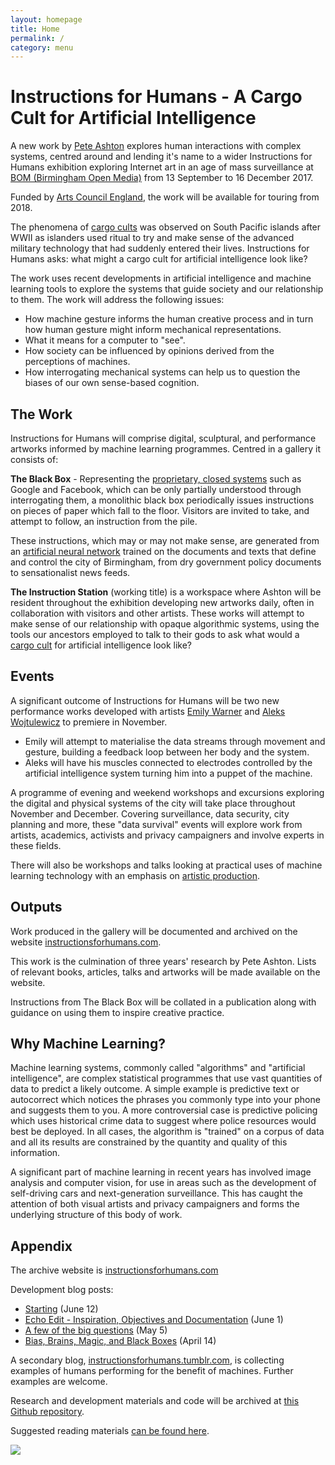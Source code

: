 ```yaml
---
layout: homepage
title: Home
permalink: /
category: menu
---
```


# Instructions for Humans - A Cargo Cult for Artificial Intelligence

A new work by [Pete Ashton](http://art.peteashton.com/) explores human interactions with complex systems, centred around and lending it's name to a wider Instructions for Humans exhibition exploring Internet art in an age of mass surveillance at [BOM (Birmingham Open Media)](http://bom.org.uk) from 13 September to 16 December 2017. 

Funded by [Arts Council England](http://artscouncil.org.uk/), the work will be available for touring from 2018. 

The phenomena of [cargo cults](https://en.wikipedia.org/wiki/Cargo_cult) was observed on South Pacific islands after WWII as islanders used ritual to try and make sense of the advanced military technology that had suddenly entered their lives. Instructions for Humans asks: what might a cargo cult for artificial intelligence look like? 

The work uses recent developments in artificial intelligence and machine learning tools to explore the systems that guide society and our relationship to them. The work will address the following issues:

- How machine gesture informs the human creative process and in turn how human gesture might inform mechanical representations.
- What it means for a computer to "see".
- How society can be influenced by opinions derived from the perceptions of machines.
- How interrogating mechanical systems can help us to question the biases of our own sense-based cognition.


## The Work

Instructions for Humans will comprise digital, sculptural, and performance artworks informed by machine learning programmes. Centred in a gallery it consists of: 

**The Black Box** - Representing the [proprietary, closed systems](https://en.wikipedia.org/wiki/Black_box) such as Google and Facebook, which can be only partially understood through interrogating them, a monolithic black box periodically issues instructions on pieces of paper which fall to the floor. Visitors are invited to take, and attempt to follow, an instruction from the pile. 

These instructions, which may or may not make sense, are generated from an [artificial neural network](https://en.wikipedia.org/wiki/Artificial_neural_network) trained on the documents and texts that define and control the city of Birmingham, from dry government policy documents to sensationalist news feeds. 

**The Instruction Station** (working title) is a workspace where Ashton will be resident throughout the exhibition developing new artworks daily, often in collaboration with visitors and other artists. These works will attempt to make sense of our relationship with opaque algorithmic systems, using the tools our ancestors employed to talk to their gods to ask what would a [cargo cult](https://en.wikipedia.org/wiki/Cargo_cult) for artificial intelligence look like? 

## Events

A significant outcome of Instructions for Humans will be two new performance works developed with artists [Emily Warner](http://emily-warner.com) and [Aleks Wojtulewicz](http://hfwas.co.uk/?page_id=27) to premiere in November.

- Emily will attempt to materialise the data streams through movement and gesture, building a feedback loop between her body and the system.
- Aleks will have his muscles connected to electrodes controlled by the artificial intelligence system turning him into a puppet of the machine.

A programme of evening and weekend workshops and excursions exploring the digital and physical systems of the city will take place throughout November and December. Covering surveillance, data security, city planning and more, these "data survival" events will explore work from artists, academics, activists and privacy campaigners and involve experts in these fields. 

There will also be workshops and talks looking at practical uses of machine learning technology with an emphasis on [artistic production](http://ml4a.github.io). 

## Outputs

Work produced in the gallery will be documented and archived on the website [instructionsforhumans.com](http://instructionsforhumans.com).

This work is the culmination of three years' research by Pete Ashton. Lists of relevant books, articles, talks and artworks will be made available on the website.

Instructions from The Black Box will be collated in a publication along with guidance on using them to inspire creative practice.

## Why Machine Learning?

Machine learning systems, commonly called "algorithms" and "artificial intelligence", are complex statistical programmes that use vast quantities of data to predict a likely outcome. A simple example is predictive text or autocorrect which notices the phrases you commonly type into your phone and suggests them to you. A more controversial case is predictive policing which uses historical crime data to suggest where police resources would best be deployed. In all cases, the algorithm is "trained" on a corpus of data and all its results are constrained by the quantity and quality of this information. 

A significant part of machine learning in recent years has involved image analysis and computer vision, for use in areas such as the development of self-driving cars and next-generation surveillance. This has caught the attention of both visual artists and privacy campaigners and forms the underlying structure of this body of work. 

## Appendix

The archive website is [instructionsforhumans.com](http://instructionsforhumans.com)

Development blog posts:

- [Starting](http://blog.peteashton.com/art/2017/06/12/Starting/) (June 12)
- [Echo Edit - Inspiration, Objectives and Documentation](http://blog.peteashton.com/art/2017/06/01/Echo-Edit/) (June 1)
- [A few of the big questions](http://blog.peteashton.com/art/2017/05/04/the-big-questions/) (May 5)
- [Bias, Brains, Magic, and Black Boxes](http://blog.peteashton.com/art/2017/04/14/confirmation_bias_etc/) (April 14)

A secondary blog, [instructionsforhumans.tumblr.com](https://instructionsforhumans.tumblr.com), is collecting examples of humans performing for the benefit of machines. Further examples are welcome. 

Research and development materials and code will be archived at [this Github repository](https://peteash10.github.io/instructions-for-humans/). 

Suggested reading materials [can be found here](http://instructionsforhumans.com/references/).


[![](http://art.peteashton.com/assets/images/lottery_Logo_Black_RGB_smaller.jpg)](http://artscouncil.org.uk/)